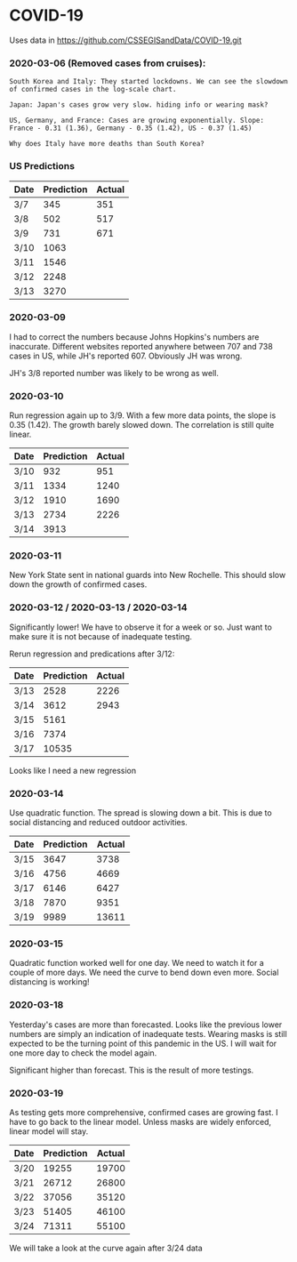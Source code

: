 # COVID-19

Uses data in https://github.com/CSSEGISandData/COVID-19.git

### 2020-03-06 (Removed cases from cruises):

    South Korea and Italy: They started lockdowns. We can see the slowdown of confirmed cases in the log-scale chart.
  
    Japan: Japan's cases grow very slow. hiding info or wearing mask?
  
    US, Germany, and France: Cases are growing exponentially. Slope: France - 0.31 (1.36), Germany - 0.35 (1.42), US - 0.37 (1.45)

    Why does Italy have more deaths than South Korea?

### US Predictions

|Date | Prediction | Actual |
|-----|------------|--------|
|3/7  |   345      |  351   | (Total 67 from boats)
|3/8  |   502      |  517   | (Total 67 from boats)
|3/9  |   731      |  671   | (Total 67 from boats)
|3/10 |   1063     |        
|3/11 |   1546     |        
|3/12 |   2248     |        
|3/13 |   3270     |        


### 2020-03-09

I had to correct the numbers because Johns Hopkins's numbers are inaccurate. Different websites reported anywhere between 707 and 738 cases in US, while JH's reported 607. Obviously JH was wrong.

JH's 3/8 reported number was likely to be wrong as well.

### 2020-03-10

Run regression again up to 3/9. With a few more data points, the slope is 0.35 (1.42). The growth barely slowed down. The correlation is still quite linear.

|Date | Prediction | Actual |
|-----|------------|--------|
|3/10 |   932      |   951  |
|3/11 |   1334     |   1240 |
|3/12 |   1910     |   1690 |
|3/13 |   2734     |   2226 |
|3/14 |   3913     |     

### 2020-03-11

New York State sent in national guards into New Rochelle. This should slow down the growth of confirmed cases.

### 2020-03-12 / 2020-03-13 / 2020-03-14

Significantly lower! We have to observe it for a week or so. Just want to make sure it is not because of inadequate testing.

Rerun regression and predications after 3/12:

|Date | Prediction | Actual |
|-----|------------|--------|
|3/13 |   2528     |   2226 |
|3/14 |   3612     |   2943 |
|3/15 |   5161     |    |
|3/16 |   7374     |    |
|3/17 |   10535    |

Looks like I need a new regression

### 2020-03-14

Use quadratic function. The spread is slowing down a bit. This is due to social distancing and reduced outdoor activities.

|Date | Prediction | Actual |
|-----|------------|--------|
|3/15 |   3647     |  3738  |
|3/16 |   4756     |  4669  |
|3/17 |   6146     |  6427  |
|3/18 |   7870     |  9351  |
|3/19 |   9989     | 13611  |

### 2020-03-15

Quadratic function worked well for one day. We need to watch it for a couple of more days. We need the curve to bend down even more. Social distancing is working!

### 2020-03-18

Yesterday's cases are more than forecasted. Looks like the previous lower numbers are simply an indication of inadequate tests. Wearing masks is still expected to be the turning point of this pandemic in the US. I will wait for one more day to check the model again.

Significant higher than forecast. This is the result of more testings.

### 2020-03-19

As testing gets more comprehensive, confirmed cases are growing fast. I have to go back to the linear model. Unless masks are widely enforced, linear model will stay.

|Date | Prediction | Actual |
|-----|------------|--------|
|3/20 |   19255    |  19700 |
|3/21 |   26712    |  26800 |
|3/22 |   37056    |  35120 |
|3/23 |   51405    |  46100 |
|3/24 |   71311    |  55100 |

We will take a look at the curve again after 3/24 data
